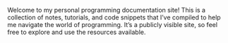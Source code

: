 Welcome to my personal programming documentation site! This is a collection of notes, tutorials, and code snippets that I’ve compiled to help me navigate the world of programming. It’s a publicly visible site, so feel free to explore and use the resources available.
